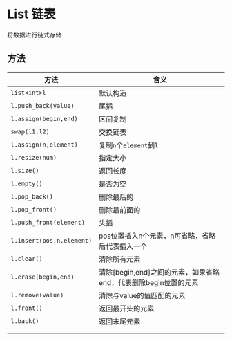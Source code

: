# List 链表

将数据进行链式存储

## 方法

| 方法                          | 含义                                                         |
| ----------------------------- | ------------------------------------------------------------ |
| ```list<int>l```              | 默认构造                                                     |
| ```l.push_back(value)```      | 尾插                                                         |
| ```l.assign(begin,end)```     | 区间复制                                                     |
| ```swap(l1,l2)```             | 交换链表                                                     |
| ```l.assign(n,element)```     | 复制```n```个```element```到```l```                          |
| ```l.resize(num)```           | 指定大小                                                     |
| ```l.size()```                | 返回长度                                                     |
| ```l.empty()```               | 是否为空                                                     |
| ```l.pop_back()```            | 删除最后的                                                   |
| ```l.pop_front()```           | 删除最前面的                                                 |
| ```l.push_front(element)```   | 头插                                                         |
| ```l.insert(pos,n,element)``` | pos位置插入n个元素，n可省略，省略后代表插入一个              |
| ```l.clear()```               | 清除所有元素                                                 |
| ```l.erase(begin,end)```      | 清除[begin,end]之间的元素，如果省略end，代表删除begin位置的元素 |
| ```l.remove(value)```         | 清除与value的值匹配的元素                                    |
| ```l.front()```               | 返回最开头的元素                                             |
| ```l.back()```                | 返回末尾元素                                                 |
|                               |                                                              |
|                               |                                                              |

